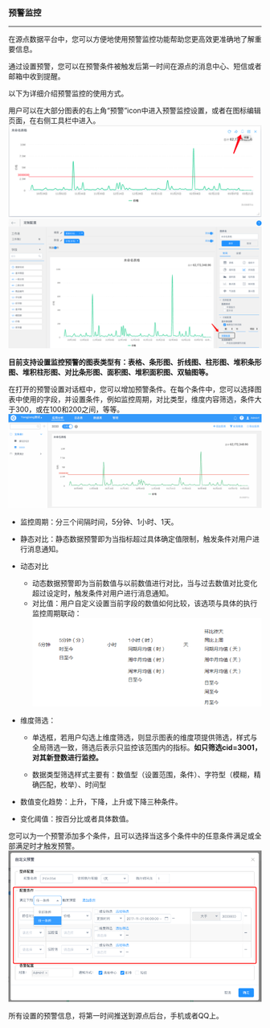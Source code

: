 ### 预警监控

---

在源点数据平台中，您可以方便地使用预警监控功能帮助您更高效更准确地了解重要信息。

通过设置预警，您可以在预警条件被触发后第一时间在源点的消息中心、短信或者邮箱中收到提醒。

以下为详细介绍预警监控的使用方式。

用户可以在大部分图表的右上角“预警”icon中进入预警监控设置，或者在图标编辑页面，在右侧工具栏中进入。![](/assets/监控1.png)![](/assets/监控2.png)

**目前支持设置监控预警的图表类型有：表格、条形图、折线图、柱形图、堆积条形图、堆积柱形图、对比条形图、面积图、堆积面积图、双轴图等。**

在打开的预警设置对话框中，您可以增加预警条件。在每个条件中，您可以选择图表中使用的字段，并设置条件，例如监控周期，对比类型，维度内容筛选，条件大于300，或在100和200之间，等等。![](/assets/预警配置.gif)

* 监控周期：分三个间隔时间，5分钟、1小时、1天。
* 静态对比：静态数据预警即为当指标超过具体确定值限制，触发条件对用户进行消息通知。
* 动态对比
  * 动态数据预警即为当前数值与以前数值进行对比，当与过去数值对比变化超过设定时，触发条件对用户进行消息通知。
  * 对比值：用户自定义设置当前字段的数值如何比较，该选项与具体的执行监控周期联动：![](/assets/监控-动态对比.png)
* 维度筛选：
  * 单选框，若用户勾选上维度筛选，则显示图表的维度项提供筛选，样式与全局筛选一致，筛选后表示只监控该范围内的指标。**如只筛选cid=3001，对其新登数进行监控。**

  * 数据类型筛选样式主要有：数值型（设置范围，条件）、字符型（模糊，精确匹配，枚举）、时间型
* 数值变化趋势：上升，下降，上升或下降三种条件。

* 变化阈值：按百分比或者具体数值。

您可以为一个预警添加多个条件，且可以选择当这多个条件中的任意条件满足或全部满足时才触发预警。![](/assets/监控-多条件.png)

所有设置的预警信息，将第一时间推送到源点后台，手机或者QQ上。

